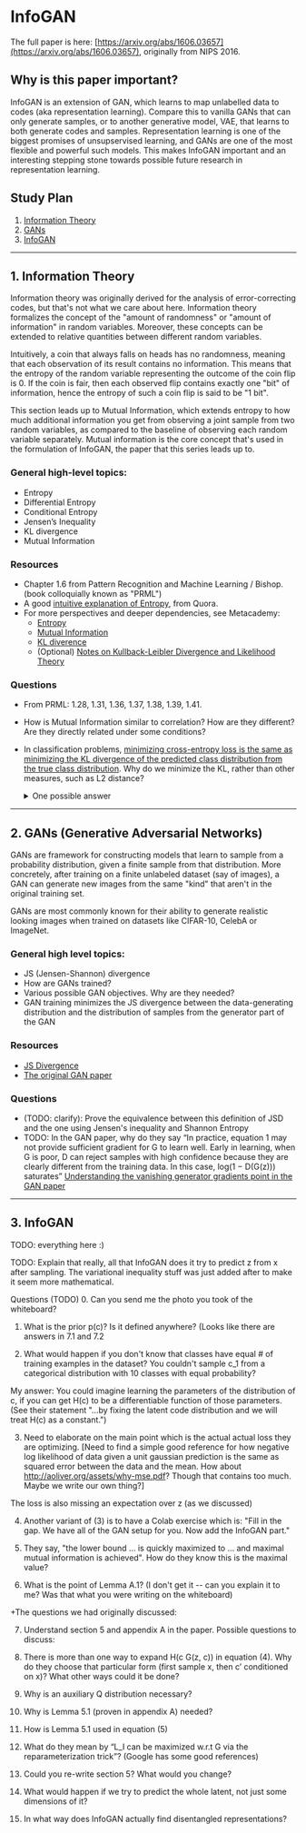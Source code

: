 # InfoGAN

The full paper is here: [https://arxiv.org/abs/1606.03657](https://arxiv.org/abs/1606.03657), originally from NIPS 2016.

## Why is this paper important?

InfoGAN is an extension of GAN, which learns to map unlabelled data to codes (aka representation learning). Compare this to vanilla GANs that can only generate samples, or to another generative model, VAE, that learns to both generate codes and samples. Representation learning is one of the biggest promises of unsupservised learning, and GANs are one of the most flexible and powerful such models. This makes InfoGAN important and an interesting stepping stone towards possible future research in representation learning.

## Study Plan

1. [Information Theory](#1-information-theory)
2. [GANs](#2-gans-generative-adversarial-networks)
3. [InfoGAN](#3-infogan)

***

## 1. Information Theory

Information theory was originally derived for the analysis of error-correcting codes, but that's not what we care about here. Information theory formalizes the concept of the "amount of randomness" or "amount of information" in random variables. Moreover, these concepts can be extended to relative quantities between different random variables.

Intuitively, a coin that always falls on heads has no randomness, meaning that each observation of its result contains no information. This means that the entropy of the random variable representing the outcome of the coin flip is 0. If the coin is fair, then each observed flip contains exactly one "bit" of information, hence the entropy of such a coin flip is said to be "1 bit".

This section leads up to Mutual Information, which extends entropy to how much additional information you get from observing a joint sample from two random variables, as compared to the baseline of observing each random variable separately. Mutual information is the core concept that's used in the formulation of InfoGAN, the paper that this series leads up to.

### General high-level topics:

 - Entropy
 - Differential Entropy
 - Conditional Entropy
 - Jensen’s Inequality
 - KL divergence
 - Mutual Information

### Resources

 - Chapter 1.6 from Pattern Recognition and Machine Learning / Bishop. (book colloquially known as "PRML")
 - A good [intuitive explanation of Entropy](https://www.quora.com/What-is-an-intuitive-explanation-of-the-concept-of-entropy-in-information-theory/answer/Peter-Gribble), from Quora.
 - For more perspectives and deeper dependencies, see Metacademy:
   - [Entropy](https://metacademy.org/graphs/concepts/entropy)
   - [Mutual Information](https://metacademy.org/graphs/concepts/mutual_information)
   - [KL diverence](https://metacademy.org/graphs/concepts/kl_divergence)
   - (Optional) [Notes on Kullback-Leibler Divergence and Likelihood Theory](https://arxiv.org/pdf/1404.2000.pdf)

### Questions
 - From PRML: 1.28, 1.31, 1.36, 1.37, 1.38, 1.39, 1.41.
 - How is Mutual Information similar to correlation? How are they different? Are they directly related under some conditions?
 - In classification problems, [minimizing cross-entropy loss is the same as minimizing the KL divergence 
   of the predicted class distribution from the true class distribution](https://ai.stackexchange.com/questions/3065/why-has-cross-entropy-become-the-classification-standard-loss-function-and-not-k/4185). Why do we minimize the KL, rather
   than other measures, such as L2 distance?
   <details><summary>One possible answer</summary>
   In classification problem: One natural measure of “goodness” is the likelihood or marginal prob of observed values. By definition, it’s P(Y | X; params), which is Sum_i P(Y = yi | X; params). This says that we want to maximize the probability of producing the “correct” yi class only, and don’t really care to push down the probability of incorrect class like L2 loss would.
 
   E.g., suppose the true label y = [0, 1, 0] (one-hot of class label {1, 2, 3}), and the softmax of the final layer in NN is y’ = [0.2, 0.5, 0.3]. One could use L2 between these two distributions, but if instead we minimize KL divergence KL(y || y’), which is equivalent to minimizing cross-entropy loss (the standard loss everyone uses to solve this problem), we would compute 0 * log(0) + 1 * log (0.5) + 0 * log(0) = log(0.5), which describes exactly the log likelihood of the label being class 2 for this particular training example. Here choosing to minimize KL means we’re maximizing the data likelihood. I think it could also be reasonable to use L2, but we would be maximizing the data likelihood + “unobserved anti-likelihood” :) (my made up word) meaning we want to kill off all those probabilities of predicting wrong labels as well. Another reason L2 is less prefered might be that L2 involves looping over all class labels whereas KL can look only at the correct class when computing the loss.
  </details>

***

## 2. GANs (Generative Adversarial Networks)

GANs are framework for constructing models that learn to sample from a
probability distribution, given a finite sample from that distribution.
More concretely, after training on a finite unlabeled dataset (say of images), 
a GAN can generate new images from the same "kind" that aren't in the original
training set.

GANs are most commonly known for their ability to generate realistic
looking images when trained on datasets like CIFAR-10, CelebA or ImageNet.

### General high level topics:
 - JS (Jensen-Shannon) divergence
 - How are GANs trained?
 - Various possible GAN objectives. Why are they needed?
 - GAN training minimizes the JS divergence between the data-generating distribution and the distribution of samples from the generator part of the GAN

### Resources
 - [JS Divergence](https://en.wikipedia.org/wiki/Jensen%E2%80%93Shannon_divergence)
 - [The original GAN paper](https://arxiv.org/abs/1406.2661)

### Questions
  - (TODO: clarify): Prove the equivalence between this definition of JSD and the one using Jensen's inequality and Shannon Entropy
  - TODO: In the GAN paper, why do they say “In practice, equation 1 may not provide sufficient gradient for G to learn well. Early in learning, when G is poor, D can reject samples with high confidence because they are clearly different from the training data. In this case, log(1 − D(G(z))) saturates” [Understanding the vanishing generator gradients point in the GAN paper](https://drive.google.com/file/d/0B_-OCJsRhqAuVlhZaVZwSHMyOFE/view)


***

## 3. InfoGAN

TODO: everything here :)

TODO: Explain that really, all that InfoGAN does it try to predict z from x after sampling. The variational inequality stuff was just added after to make it seem more mathematical.

Questions (TODO) 
 0. Can you send me the photo you took of the whiteboard?

1. What is the prior p(c)? Is it defined anywhere?
(Looks like there are answers in 7.1 and 7.2

2. What would happen if you don't know that classes have equal # of training examples in the dataset? You couldn't sample c_1 from a categorical distribution with 10 classes with equal probability?

My answer: You could imagine learning the parameters of the distribution of c, if you can get H(c) to be a differentiable function of those parameters. (See their statement "...by fixing the latent code distribution and we will treat H(c) as a constant.")

3. Need to elaborate on the main point which is the actual actual loss they are optimizing. [Need to find a simple good reference for how negative log likelihood of data given a unit gaussian prediction is the same as squared error between the data and the mean. How about http://aoliver.org/assets/why-mse.pdf? Though that contains too much. Maybe we write our own thing?]

The loss is also missing an expectation over z (as we discussed)

4.  Another variant of (3) is to have a Colab exercise which is: "Fill in the gap. We have all of the GAN setup for you. Now add the InfoGAN part."

5. They say, "the lower bound ... is quickly maximized to ... and maximal mutual information is achieved". How do they know this is the maximal value?

6. What is the point of Lemma A.1? (I don't get it -- can you explain it to me? Was that what you were writing on the whiteboard)

+The questions we had originally discussed:

7. Understand section 5 and appendix A in the paper. Possible questions to discuss:

8. There is more than one way to expand H(c	G(z, c)) in equation (4). Why do they choose that particular form (first sample x, then c’ conditioned on x)? What other ways could it be done?

9. Why is an auxiliary Q distribution necessary?

10. Why is Lemma 5.1 (proven in appendix A) needed?

11. How is Lemma 5.1 used in equation (5)

12. What do they mean by “L_I can be maximized w.r.t G via the reparameterization trick”? (Google 
has some good references)

13. Could you re-write section 5? What would you change?
14. What would happen if we try to predict the whole latent, not just some dimensions of it?
15. In what way does InfoGAN actually find disentangled representations?

